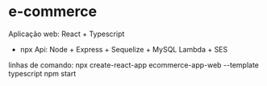 # e-commerce

<link src='Diagrama App.jpg'>

Aplicação web: React + Typescript
- npx
Api: Node + Express + Sequelize + MySQL
Lambda + SES

linhas de comando:
npx create-react-app ecommerce-app-web --template typescript
npm start
